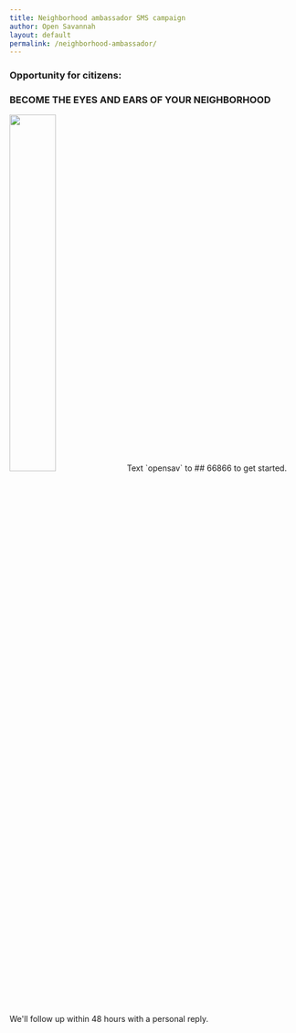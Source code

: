 ```yaml
---
title: Neighborhood ambassador SMS campaign
author: Open Savannah
layout: default
permalink: /neighborhood-ambassador/
---
```


### Opportunity for citizens:
<h3><strong> BECOME THE EYES AND EARS OF YOUR NEIGHBORHOOD</strong></h3>
<img width="40%" src="https://cvlassets.s3.amazonaws.com/np_text-message_526520_4A90E2.png">
Text `opensav` to 
## 66866
to get started.

We'll follow up within 48 hours with a personal reply.